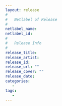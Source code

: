 ```yaml
---
layout: release
#
#   Netlabel of Release
#
netlabel_name: 
netlabel_id: 
#
#   Release Info
#
release_title: 
release_artist: 
release_id: 
release_url: ""
release_cover: ""
release_date: 
categories:
   - 
tags:
   - 
---
```

